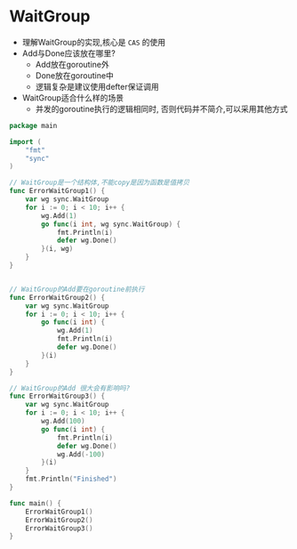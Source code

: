 # WaitGroup
- 理解WaitGroup的实现,核心是 `CAS` 的使用
- Add与Done应该放在哪里?
	- Add放在goroutine外
	- Done放在goroutine中
	- 逻辑复杂是建议使用defter保证调用
- WaitGroup适合什么样的场景
    - 并发的goroutine执行的逻辑相同时, 否则代码并不简介,可以采用其他方式
	
```go
package main

import (
	"fmt"
	"sync"
)

// WaitGroup是一个结构体,不能copy是因为函数是值拷贝
func ErrorWaitGroup1() {
	var wg sync.WaitGroup
	for i := 0; i < 10; i++ {
		wg.Add(1)
		go func(i int, wg sync.WaitGroup) {
			fmt.Println(i)
			defer wg.Done()
		}(i, wg)
	}
}


// WaitGroup的Add要在goroutine前执行
func ErrorWaitGroup2() {
	var wg sync.WaitGroup
	for i := 0; i < 10; i++ {
		go func(i int) {
			wg.Add(1)
			fmt.Println(i)
			defer wg.Done()
		}(i)
	}
}

// WaitGroup的Add 很大会有影响吗?
func ErrorWaitGroup3() {
	var wg sync.WaitGroup
	for i := 0; i < 10; i++ {
		wg.Add(100)
		go func(i int) {
			fmt.Println(i)
			defer wg.Done()
			wg.Add(-100)
		}(i)
	}
	fmt.Println("Finished")
}

func main() {
	ErrorWaitGroup1()
	ErrorWaitGroup2()
	ErrorWaitGroup3()
}
```